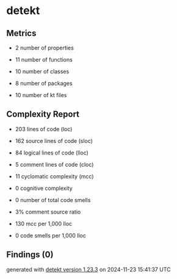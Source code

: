 # detekt

## Metrics

* 2 number of properties

* 11 number of functions

* 10 number of classes

* 8 number of packages

* 10 number of kt files

## Complexity Report

* 203 lines of code (loc)

* 162 source lines of code (sloc)

* 84 logical lines of code (lloc)

* 5 comment lines of code (cloc)

* 11 cyclomatic complexity (mcc)

* 0 cognitive complexity

* 0 number of total code smells

* 3% comment source ratio

* 130 mcc per 1,000 lloc

* 0 code smells per 1,000 lloc

## Findings (0)

generated with [detekt version 1.23.3](https://detekt.dev/) on 2024-11-23 15:41:37 UTC
